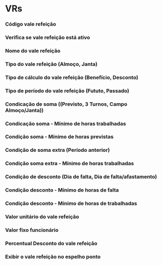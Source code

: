 # VRs

### Código vale refeição
<!-- CdVR -->

### Verifica se vale refeição está ativo
<!-- Ativo -->

### Nome do vale refeição
<!-- Nome -->

### Tipo do vale refeição (Almoço,  Janta)
<!-- Tipo -->

### Tipo de cálculo do vale refeição (Benefício, Desconto)
<!-- TipoCalc -->

### Tipo de período do vale refeição (Fututo, Passado)
<!-- TipoPeriodo -->

### Condicação de soma ((Previsto, 3 Turnos, Campo Almoço/Janta))
<!-- CondicaoSoma -->

### Condicação soma - Mínimo de horas trabalhadas
<!-- CondicaoSomaMinHrTrab -->

### Condição soma - Mínimo de horas previstas
<!-- CondicaoSomaMinHrPrev -->

### Condição de soma extra (Período anterior)
<!-- CondicaoSomaExtra -->

### Condição soma extra - Mínimo de horas trabalhadas
<!-- CondicaoSomaExtraMinHrTrab -->

### Condição de desconto (Dia de falta, Dia de falta/afastamento)
<!-- CondicaoDesc -->

### Condição desconto - Mínimo de horas de falta
<!-- CondicaoDescMinHrFalta -->

### Condição desconto - Mínimo de horas de trabalhadas
<!-- CondicaoDescMinHrTrab -->

### Valor unitário do vale refeição
<!-- VlrUnitario -->

### Valor fixo funcionário
<!-- VlrFixoFunc -->

### Percentual Desconto do vale refeição
<!-- PercDesc -->

### Exibir o vale refeição no espelho ponto
<!-- ExibirRlPonto -->